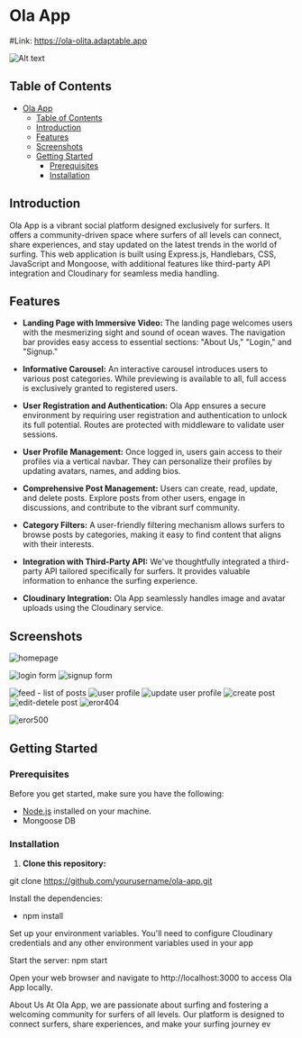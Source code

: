 # Ola App
#Link: https://ola-olita.adaptable.app

![Alt text](public/images/logo-green-login.png)


## Table of Contents

- [Ola App](#ola-app)
  - [Table of Contents](#table-of-contents)
  - [Introduction](#introduction)
  - [Features](#features)
  - [Screenshots](#screenshots)
  - [Getting Started](#getting-started)
    - [Prerequisites](#prerequisites)
    - [Installation](#installation)

## Introduction

Ola App is a vibrant social platform designed exclusively for surfers. It offers a community-driven space where surfers of all levels can connect, share experiences, and stay updated on the
 latest trends in the world of surfing. This web application is built using Express.js, Handlebars, CSS, JavaScript and Mongoose, with additional features like third-party API integration and Cloudinary for seamless media handling.

## Features

- **Landing Page with Immersive Video:** The landing page welcomes users with the mesmerizing sight and sound of ocean waves. The navigation bar provides easy access to essential 
sections: "About Us," "Login," and "Signup."

- **Informative Carousel:** An interactive carousel introduces users to various post categories. While previewing is available to all, full access is exclusively granted to registered users.

- **User Registration and Authentication:** Ola App ensures a secure environment by requiring user registration and authentication to unlock its full potential. Routes are protected with 
middleware to validate user sessions.

- **User Profile Management:** Once logged in, users gain access to their profiles via a vertical navbar. They can personalize their profiles by updating avatars, names, and adding bios.

- **Comprehensive Post Management:** Users can create, read, update, and delete posts. Explore posts from other users, engage in discussions, and contribute to the vibrant surf 
community.

- **Category Filters:** A user-friendly filtering mechanism allows surfers to browse posts by categories, making it easy to find content that aligns with their interests.

- **Integration with Third-Party API:** We've thoughtfully integrated a third-party API tailored specifically for surfers. It provides valuable information to enhance the surfing experience.

- **Cloudinary Integration:** Ola App seamlessly handles image and avatar uploads using the Cloudinary service.

## Screenshots

![homepage](public/images/readme-img/homepage.png)
<!-- ![homepage](public/images/readme-img/home_page.mp4) -->
![login form](public/images/readme-img/login.png)
![signup form](public/images/readme-img/signup.png)
<!-- ![signup form](public/images/readme-img/signup_video.mp4) -->
![feed - list of posts](public/images/readme-img/feed_category.png)
![user profile](public/images/readme-img/profile.png)
![update user profile](public/images/readme-img/update-profile.png)
![create post](public/images/readme-img/create_post.png)
![edit-detele post](public/images/readme-img/edit_post.png)
![eror404](public/images/readme-img/error404.png)
<!-- ![eror404](public/images/readme-img/404_video.mp4) -->
<!-- ![eror500](public/images/readme-img/500-error_page.mp4) -->
![eror500](public/images/readme-img/500_page.png)

## Getting Started

### Prerequisites

Before you get started, make sure you have the following:

- [Node.js](https://nodejs.org/) installed on your machine.
- Mongoose DB

### Installation

1. **Clone this repository:**

git clone https://github.com/yourusername/ola-app.git

Install the dependencies:

* npm install

Set up your environment variables. You'll need to configure Cloudinary credentials and any other environment variables used in your app

Start the server: npm start

Open your web browser and navigate to http://localhost:3000 to access Ola App locally.

About Us
At Ola App, we are passionate about surfing and fostering a welcoming community for surfers of all levels. Our platform is designed to connect surfers, share experiences, and make your surfing journey ev
